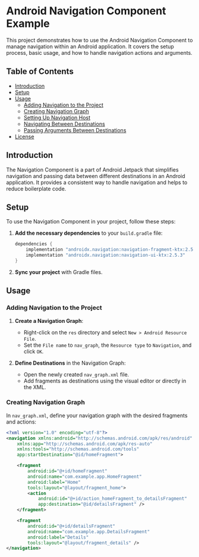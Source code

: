 # Android Navigation Component Example

This project demonstrates how to use the Android Navigation Component to manage navigation within an Android application. It covers the setup process, basic usage, and how to handle navigation actions and arguments.

## Table of Contents

- [Introduction](#introduction)
- [Setup](#setup)
- [Usage](#usage)
  - [Adding Navigation to the Project](#adding-navigation-to-the-project)
  - [Creating Navigation Graph](#creating-navigation-graph)
  - [Setting Up Navigation Host](#setting-up-navigation-host)
  - [Navigating Between Destinations](#navigating-between-destinations)
  - [Passing Arguments Between Destinations](#passing-arguments-between-destinations)
- [License](#license)

## Introduction

The Navigation Component is a part of Android Jetpack that simplifies navigation and passing data between different destinations in an Android application. It provides a consistent way to handle navigation and helps to reduce boilerplate code.

## Setup

To use the Navigation Component in your project, follow these steps:

1. **Add the necessary dependencies** to your `build.gradle` file:

    ```groovy
    dependencies {
        implementation "androidx.navigation:navigation-fragment-ktx:2.5.3"
        implementation "androidx.navigation:navigation-ui-ktx:2.5.3"
    }
    ```

2. **Sync your project** with Gradle files.

## Usage

### Adding Navigation to the Project

1. **Create a Navigation Graph**:

   - Right-click on the `res` directory and select `New > Android Resource File`.
   - Set the `File name` to `nav_graph`, the `Resource type` to `Navigation`, and click `OK`.

2. **Define Destinations** in the Navigation Graph:

   - Open the newly created `nav_graph.xml` file.
   - Add fragments as destinations using the visual editor or directly in the XML.

### Creating Navigation Graph

In `nav_graph.xml`, define your navigation graph with the desired fragments and actions:

```xml
<?xml version="1.0" encoding="utf-8"?>
<navigation xmlns:android="http://schemas.android.com/apk/res/android"
    xmlns:app="http://schemas.android.com/apk/res-auto"
    xmlns:tools="http://schemas.android.com/tools"
    app:startDestination="@id/homeFragment">

    <fragment
        android:id="@+id/homeFragment"
        android:name="com.example.app.HomeFragment"
        android:label="Home"
        tools:layout="@layout/fragment_home">
        <action
            android:id="@+id/action_homeFragment_to_detailsFragment"
            app:destination="@id/detailsFragment" />
    </fragment>

    <fragment
        android:id="@+id/detailsFragment"
        android:name="com.example.app.DetailsFragment"
        android:label="Details"
        tools:layout="@layout/fragment_details" />
</navigation>
